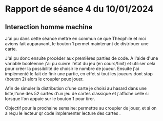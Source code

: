 # Rapport de séance 4 du 10/01/2024

## Interaction homme machine
J'ai pu dans cette séance mettre en commun ce que Théophile et moi avions fait auparavant, le bouton 1 permet maintenant de distribuer une carte.

J'ai pu donc ensuite procéder aux premières parties de code. A l'aide d'une variable booléenne j'ai pu suivre l'état du jeu (en cours/finit) et utiliser cela pour créer la possibilité de choisir le nombre de joueur. Ensuite j'ai implémenté le fait de finir une partie, en effet si tout les joueurs dont stop (bouton 2) alors le croupier peux jouer.

Afin de simuler la distribution d'une carte je choisi au hasard dans une liste,l'une des 52 cartes d'un jeu de cartes classique et j'affiche celle si lorsque l'on appuie sur le bouton 1 pour tirer.

Objectif pour la prochaine semaine: permettre au croupier de jouer, et si on a reçu le lecteur qr code implementer lecture des cartes .